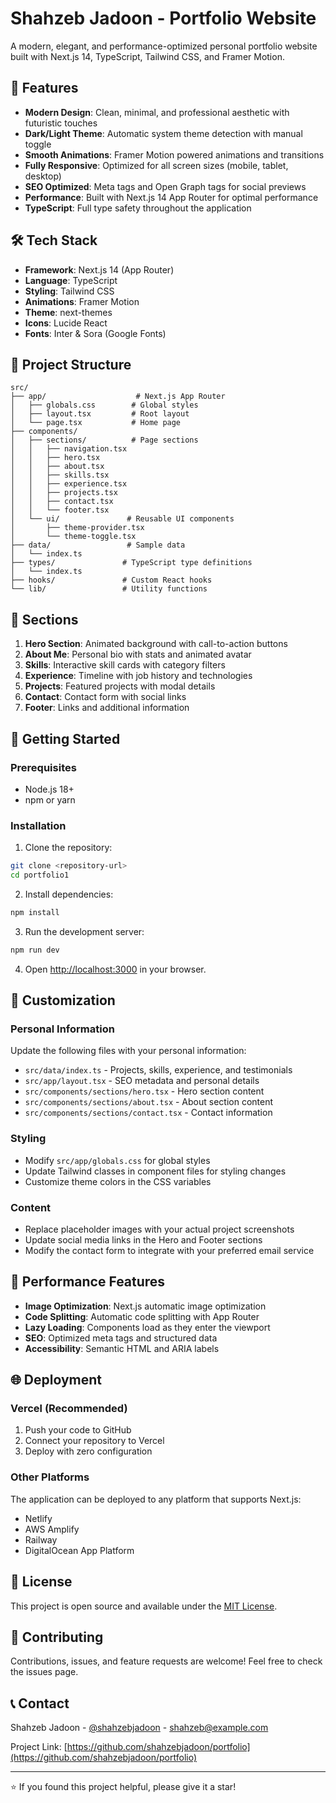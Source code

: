 # Shahzeb Jadoon - Portfolio Website

A modern, elegant, and performance-optimized personal portfolio website built with Next.js 14, TypeScript, Tailwind CSS, and Framer Motion.

## 🚀 Features

- **Modern Design**: Clean, minimal, and professional aesthetic with futuristic touches
- **Dark/Light Theme**: Automatic system theme detection with manual toggle
- **Smooth Animations**: Framer Motion powered animations and transitions
- **Fully Responsive**: Optimized for all screen sizes (mobile, tablet, desktop)
- **SEO Optimized**: Meta tags and Open Graph tags for social previews
- **Performance**: Built with Next.js 14 App Router for optimal performance
- **TypeScript**: Full type safety throughout the application

## 🛠️ Tech Stack

- **Framework**: Next.js 14 (App Router)
- **Language**: TypeScript
- **Styling**: Tailwind CSS
- **Animations**: Framer Motion
- **Theme**: next-themes
- **Icons**: Lucide React
- **Fonts**: Inter & Sora (Google Fonts)

## 📁 Project Structure

```
src/
├── app/                    # Next.js App Router
│   ├── globals.css        # Global styles
│   ├── layout.tsx         # Root layout
│   └── page.tsx           # Home page
├── components/
│   ├── sections/          # Page sections
│   │   ├── navigation.tsx
│   │   ├── hero.tsx
│   │   ├── about.tsx
│   │   ├── skills.tsx
│   │   ├── experience.tsx
│   │   ├── projects.tsx
│   │   ├── contact.tsx
│   │   └── footer.tsx
│   └── ui/               # Reusable UI components
│       ├── theme-provider.tsx
│       └── theme-toggle.tsx
├── data/                 # Sample data
│   └── index.ts
├── types/               # TypeScript type definitions
│   └── index.ts
├── hooks/               # Custom React hooks
└── lib/                 # Utility functions
```

## 🎨 Sections

1. **Hero Section**: Animated background with call-to-action buttons
2. **About Me**: Personal bio with stats and animated avatar
3. **Skills**: Interactive skill cards with category filters
4. **Experience**: Timeline with job history and technologies
5. **Projects**: Featured projects with modal details
6. **Contact**: Contact form with social links
7. **Footer**: Links and additional information

## 🚀 Getting Started

### Prerequisites

- Node.js 18+ 
- npm or yarn

### Installation

1. Clone the repository:
```bash
git clone <repository-url>
cd portfolio1
```

2. Install dependencies:
```bash
npm install
```

3. Run the development server:
```bash
npm run dev
```

4. Open [http://localhost:3000](http://localhost:3000) in your browser.

## 📝 Customization

### Personal Information

Update the following files with your personal information:

- `src/data/index.ts` - Projects, skills, experience, and testimonials
- `src/app/layout.tsx` - SEO metadata and personal details
- `src/components/sections/hero.tsx` - Hero section content
- `src/components/sections/about.tsx` - About section content
- `src/components/sections/contact.tsx` - Contact information

### Styling

- Modify `src/app/globals.css` for global styles
- Update Tailwind classes in component files for styling changes
- Customize theme colors in the CSS variables

### Content

- Replace placeholder images with your actual project screenshots
- Update social media links in the Hero and Footer sections
- Modify the contact form to integrate with your preferred email service

## 🎯 Performance Features

- **Image Optimization**: Next.js automatic image optimization
- **Code Splitting**: Automatic code splitting with App Router
- **Lazy Loading**: Components load as they enter the viewport
- **SEO**: Optimized meta tags and structured data
- **Accessibility**: Semantic HTML and ARIA labels

## 🌐 Deployment

### Vercel (Recommended)

1. Push your code to GitHub
2. Connect your repository to Vercel
3. Deploy with zero configuration

### Other Platforms

The application can be deployed to any platform that supports Next.js:

- Netlify
- AWS Amplify
- Railway
- DigitalOcean App Platform

## 📄 License

This project is open source and available under the [MIT License](LICENSE).

## 🤝 Contributing

Contributions, issues, and feature requests are welcome! Feel free to check the issues page.

## 📞 Contact

Shahzeb Jadoon - [@shahzebjadoon](https://twitter.com/shahzebjadoon) - shahzeb@example.com

Project Link: [https://github.com/shahzebjadoon/portfolio](https://github.com/shahzebjadoon/portfolio)

---

⭐ If you found this project helpful, please give it a star!